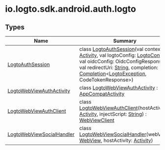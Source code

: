 # io.logto.sdk.android.auth.logto


## Types

| Name | Summary |
|---|---|
| [LogtoAuthSession](-logto-auth-session/index.md) | class [LogtoAuthSession](-logto-auth-session/index.md)(val context: [Activity](https://developer.android.com/reference/kotlin/android/app/Activity.html), val logtoConfig: [LogtoConfig](../io.logto.sdk.android.type/-logto-config/index.md), val oidcConfig: OidcConfigResponse, val redirectUri: [String](https://kotlinlang.org/api/latest/jvm/stdlib/kotlin/-string/index.html), completion: [Completion](../io.logto.sdk.android.completion/-completion/index.md)&lt;[LogtoException](../io.logto.sdk.android.exception/-logto-exception/index.md), CodeTokenResponse&gt;) |
| [LogtoWebViewAuthActivity](-logto-web-view-auth-activity/index.md) | class [LogtoWebViewAuthActivity](-logto-web-view-auth-activity/index.md) : [AppCompatActivity](https://developer.android.com/reference/kotlin/androidx/appcompat/app/AppCompatActivity.html) |
| [LogtoWebViewAuthClient](-logto-web-view-auth-client/index.md) | class [LogtoWebViewAuthClient](-logto-web-view-auth-client/index.md)(hostActivity: [Activity](https://developer.android.com/reference/kotlin/android/app/Activity.html), injectScript: [String](https://kotlinlang.org/api/latest/jvm/stdlib/kotlin/-string/index.html)) : [WebViewClient](https://developer.android.com/reference/kotlin/android/webkit/WebViewClient.html) |
| [LogtoWebViewSocialHandler](-logto-web-view-social-handler/index.md) | class [LogtoWebViewSocialHandler](-logto-web-view-social-handler/index.md)(webView: [WebView](https://developer.android.com/reference/kotlin/android/webkit/WebView.html), hostActivity: [Activity](https://developer.android.com/reference/kotlin/android/app/Activity.html)) |
